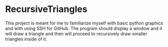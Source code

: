 # RecursiveTriangles
This project is meant for me to familiarize myself with basic python graphics and with using SSH for GitHub. The program should display a window and it will draw a triangle and then will proceed to recursively draw smaller triangles inside of it.

